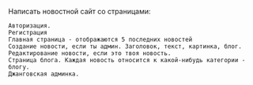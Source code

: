 Написать новостной сайт со страницами:

    Авторизация.
    Регистрация
    Главная страница - отображаются 5 последних новостей
    Создание новости, если ты админ. Заголовок, текст, картинка, блог.
    Редактирование новости, если это твоя новость.
    Страница блога. Каждая новость относится к какой-нибудь категории - блогу.
    Джанговская админка.

